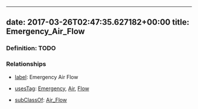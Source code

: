 
---
date: 2017-03-26T02:47:35.627182+00:00
title: Emergency_Air_Flow
---
### Definition: TODO

### Relationships

* [label](http://www.w3.org/2000/01/rdf-schema#label): Emergency Air Flow

* [usesTag](https://brickschema.org/schema/1.0/BrickFrame#usesTag): [Emergency](https://brickschema.org/schema/1.0/BrickTag#Emergency), [Air](https://brickschema.org/schema/1.0/BrickTag#Air), [Flow](https://brickschema.org/schema/1.0/BrickTag#Flow)

* [subClassOf](http://www.w3.org/2000/01/rdf-schema#subClassOf): [Air_Flow](https://brickschema.org/schema/1.0/Brick#Air_Flow)
